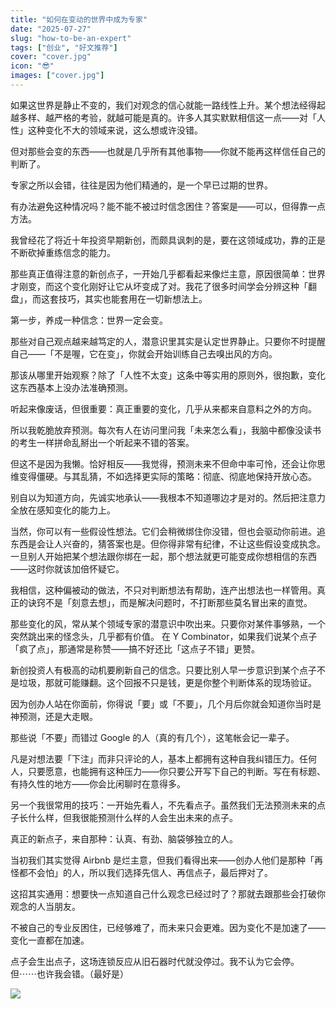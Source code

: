 ```yaml
---
title: "如何在变动的世界中成为专家"
date: "2025-07-27"
slug: "how-to-be-an-expert"
tags: ["创业", "好文推荐"]
cover: "cover.jpg"
icon: "😎"
images: ["cover.jpg"]
---
```

如果这世界是静止不变的，我们对观念的信心就能一路线性上升。某个想法经得起越多样、越严格的考验，就越可能是真的。许多人其实默默相信这一点——对「人性」这种变化不大的领域来说，这么想或许没错。



但对那些会变的东西——也就是几乎所有其他事物——你就不能再这样信任自己的判断了。



专家之所以会错，往往是因为他们精通的，是一个早已过期的世界。



有办法避免这种情况吗？能不能不被过时信念困住？答案是——可以，但得靠一点方法。



我曾经花了将近十年投资早期新创，而颇具讽刺的是，要在这领域成功，靠的正是不断砍掉重练信念的能力。



那些真正值得注意的新创点子，一开始几乎都看起来像烂主意，原因很简单：世界才刚变，而这个变化刚好让它从坏变成了对。我花了很多时间学会分辨这种「翻盘」，而这套技巧，其实也能套用在一切新想法上。



第一步，养成一种信念：世界一定会变。



那些对自己观点越来越笃定的人，潜意识里其实是认定世界静止。只要你不时提醒自己——「不是喔，它在变」，你就会开始训练自己去嗅出风的方向。



那该从哪里开始观察？除了「人性不太变」这条中等实用的原则外，很抱歉，变化这东西基本上没办法准确预测。



听起来像废话，但很重要：真正重要的变化，几乎从来都来自意料之外的方向。



所以我乾脆放弃预测。每次有人在访问里问我「未来怎么看」，我脑中都像没读书的考生一样拼命乱掰出一个听起来不错的答案。



但这不是因为我懒。恰好相反——我觉得，预测未来不但命中率可怜，还会让你思维变得僵硬。与其乱猜，不如选择更实际的策略：彻底、彻底地保持开放心态。



别自以为知道方向，先诚实地承认——我根本不知道哪边才是对的。然后把注意力全放在感知变化的能力上。



当然，你可以有一些假设性想法。它们会稍微绑住你没错，但也会驱动你前进。追东西是会让人兴奋的，猜答案也是。但你得非常有纪律，不让这些假设变成执念。
一旦别人开始把某个想法跟你绑在一起，那个想法就更可能变成你想相信的东西——这时你就该加倍怀疑它。



我相信，这种偏被动的做法，不只对判断想法有帮助，连产出想法也一样管用。真正的诀窍不是「刻意去想」，而是解决问题时，不打断那些莫名冒出来的直觉。



那些变化的风，常从某个领域专家的潜意识中吹出来。只要你对某件事够熟，一个突然跳出来的怪念头，几乎都有价值。
在 Y Combinator，如果我们说某个点子「疯了点」，那通常是称赞——搞不好还比「这点子不错」更赞。



新创投资人有极高的动机要刷新自己的信念。只要比别人早一步意识到某个点子不是垃圾，那就可能赚翻。这个回报不只是钱，更是你整个判断体系的现场验证。



因为创办人站在你面前，你得说「要」或「不要」，几个月后你就会知道你当时是神预测，还是大走眼。



那些说「不要」而错过 Google 的人（真的有几个），这笔帐会记一辈子。



凡是对想法要「下注」而非只评论的人，基本上都拥有这种自我纠错压力。任何人，只要愿意，也能拥有这种压力——你只要公开写下自己的判断。写在有标题、有持久性的地方——你会比闲聊时在意得多。



另一个我很常用的技巧：一开始先看人，不先看点子。虽然我们无法预测未来的点子长什么样，但我很能预测什么样的人会生出未来的点子。



真正的新点子，来自那种：认真、有劲、脑袋够独立的人。



当初我们其实觉得 Airbnb 是烂主意，但我们看得出来——创办人他们是那种「再怪都不会怕」的人，所以我们选择先信人、再信点子，最后押对了。



这招其实通用：想要快一点知道自己什么观念已经过时了？那就去跟那些会打破你观念的人当朋友。



不被自己的专业反困住，已经够难了，而未来只会更难。因为变化不是加速了——变化一直都在加速。



点子会生出点子，这场连锁反应从旧石器时代就没停过。我不认为它会停。
但⋯⋯也许我会错。（最好是）




![](https://prod-files-secure.s3.us-west-2.amazonaws.com/112d0858-5090-4d34-a606-b75eb8d65fd2/46476355-9cf3-4e99-9b7a-3531bc426380/1000202064.png?X-Amz-Algorithm=AWS4-HMAC-SHA256&X-Amz-Content-Sha256=UNSIGNED-PAYLOAD&X-Amz-Credential=ASIAZI2LB466VWACFRL4%2F20251011%2Fus-west-2%2Fs3%2Faws4_request&X-Amz-Date=20251011T190926Z&X-Amz-Expires=3600&X-Amz-Security-Token=IQoJb3JpZ2luX2VjEHIaCXVzLXdlc3QtMiJIMEYCIQC5NECJBKFzpPDTSiwJXLVMjzfdE5gIU0NMtRQQ%2FOHuYQIhAJdN3xdWGi6CAwDU9umWZkGOiEpZe0k7ti2PsCmmeT7LKv8DCBsQABoMNjM3NDIzMTgzODA1Igxl9inxWEx8lSv%2BTYIq3APv2KWoxSnDi%2BUY%2F0Glc3xIPzplR%2F6a8MUAQw%2FrAFrrMg%2FUA7hCFhvoihNifwEnxPHpVy4MlQvhx0udyc0XSGti9WBpATC5v%2FFgsgGpNs4u69m%2FIRodGY1gZo9yVb8UGYOMPECzN3ghm8F1sIlWQMnrnKvvGkJh6Npr7v2L45jG1rPxL5YUmcBr7%2BBFSQftcJdOqj8Lb9gB4tJuDxD1bhei8uGBU1ZY3sw8%2FYmAXwmypHJsI1rorNDGEWmFa8lUXBAsKL%2FVBwZDJrEHGOJnQaLT09aEpT%2BlHZk3WkgFC%2BtE6v1Bok%2FwKy25p%2FuRyiEl%2FlnBfsEKdtTkZOew2kiTyHdSMwYpneIhmo6Y9iU%2FXndPO35RSZlec57qIP%2B6P%2F9uHbzLvftODecowej%2B8B3v5%2FY2AO1ry2a7Tap8un7qND4bt2NrP8xTmbgZe3EHAaLimB9NGoMjJk0ryPtQ%2FyU7V4dpwOrMCCHxREkdb72vtqhhBpSMkZGer6yfvol72MASb3HMvP9IXeXhkobxFll4sC4%2FjOprmd5rQL8pgsGByhs6gqaZGvs93Q0KQFOy7isy%2F0faQIZ7UHYCA2fBu9ZOMu62rRxBvlVUiU0MozZYMqRVHg%2B9Ix5mFNAp%2Fm%2BJCjDXvarHBjqkARelUEFWKHYmxYrGguGdawWmYCpJhXHre7VE6S6NkxBr%2FMVZRYy0jvy7s0sMfhynXqYV5tHrQVQZGzmfw8TPI1%2B9sxGKBfeq2k5mGmATaJthbQqtL6h7bBbc3oVPPQxuNulPxBnhvZkoqHWrNrs2vy%2B0gtUokjTA%2Bv0MHOAvc430Hl4wEX8nEpDZHtugclAFdmvsdl0M8qW%2ByhVkRR6coaJDFbjY&X-Amz-Signature=36bf2c947c39bf01235d0021e483db4976d27738f69bf56849148fd5bad0eca7&X-Amz-SignedHeaders=host&x-amz-checksum-mode=ENABLED&x-id=GetObject)

